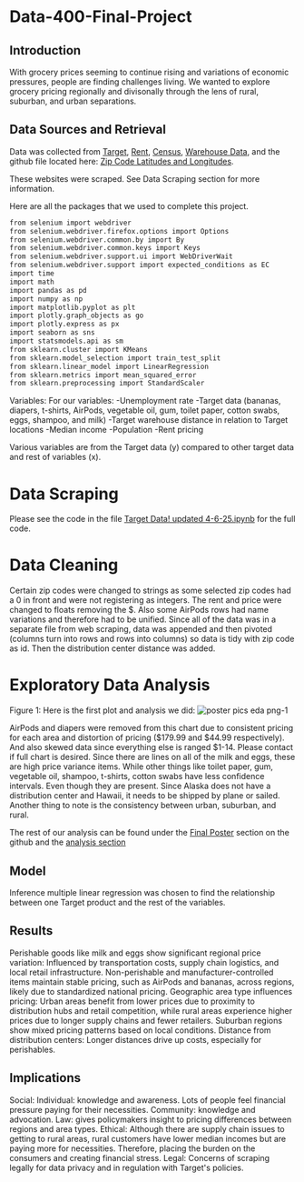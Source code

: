 # Data-400-Final-Project


## Introduction

With grocery prices seeming to continue rising and variations of economic pressures, people are finding challenges living. We wanted to explore grocery pricing regionally and divisonally through the lens of rural, suburban, and urban separations. 

## Data Sources and Retrieval
Data was collected from [Target](https://target.com), [Rent](https://rentdata.org), [Census](https://census.gov), [Warehouse Data](https://warehouse.ninja/target-distribution-center-locations/),
and the github file located here: [Zip Code Latitudes and Longitudes](https://gist.github.com/pramodpendyala/e5688b6a63d2983eac804bbaa1fd7cc0).


These websites were scraped. See Data Scraping section for more information. 


Here are all the packages that we used to complete this project. 
  ```sh
  from selenium import webdriver
  from selenium.webdriver.firefox.options import Options
  from selenium.webdriver.common.by import By
  from selenium.webdriver.common.keys import Keys
  from selenium.webdriver.support.ui import WebDriverWait
  from selenium.webdriver.support import expected_conditions as EC
  import time
  import math
  import pandas as pd
  import numpy as np
  import matplotlib.pyplot as plt
  import plotly.graph_objects as go
  import plotly.express as px
  import seaborn as sns
  import statsmodels.api as sm
  from sklearn.cluster import KMeans
  from sklearn.model_selection import train_test_split
  from sklearn.linear_model import LinearRegression
  from sklearn.metrics import mean_squared_error
  from sklearn.preprocessing import StandardScaler
  ```


Variables:
For our variables:
     -Unemployment rate
     -Target data (bananas, diapers, t-shirts, AirPods, vegetable oil, gum, toilet paper, cotton swabs, eggs, shampoo, and milk)
     -Target warehouse distance in relation to Target locations 
     -Median income
     -Population
     -Rent pricing

Various variables are from the Target data (y) compared to other target data and rest of variables (x). 


# Data Scraping
  Please see the code in the file [Target Data! updated 4-6-25.ipynb](https://github.com/oliviapetronio/Data-400-Final-Project/blob/main/Target%20Data!%20updated%204-6-25.ipynb) for the full code.

# Data Cleaning 
  Certain zip codes were changed to strings as some selected zip codes had a 0 in front and were not registering as integers. The rent and price were changed to floats removing the $. Also some AirPods rows had name variations and therefore had to be unified. Since all of the data was in a separate file from web scraping, data was appended and then pivoted (columns turn into rows and rows into columns) so data is tidy with zip code as id. Then the distribution center distance was added.

  
# Exploratory Data Analysis 
  

Figure 1: 
  Here is the first plot and analysis we did:
 ![poster pics eda png-1](https://github.com/user-attachments/assets/7013ccc2-28a3-4721-9716-8bd5ac588986)

AirPods and diapers were removed from this chart due to consistent pricing for each area and distortion of pricing ($179.99 and $44.99 respectively). And also skewed data since everything else is ranged $1-14. Please contact if full chart is desired. Since there are lines on all of the milk and eggs, these are high price variance items. While other things like toilet paper, gum, vegetable oil, shampoo, t-shirts, cotton swabs have less confidence intervals. Even though they are present. Since Alaska does not have a distribution center and Hawaii, it needs to be shipped by plane or sailed. Another thing to note is the consistency between urban, suburban, and rural.

 
The rest of our analysis can be found under the [Final Poster](https://github.com/oliviapetronio/Data-400-Final-Project/blob/main/Final%20Poster.pdf) section on the github and the [analysis section]()

## Model
Inference multiple linear regression was chosen to find the relationship between one Target product and the rest of the variables. 



## Results

Perishable goods like milk and eggs show significant regional price variation: Influenced by transportation costs, supply chain logistics, and local retail infrastructure.
Non-perishable and manufacturer-controlled items maintain stable pricing, such as AirPods and bananas, across regions, likely due to standardized national pricing.
Geographic area type influences pricing: Urban areas benefit from lower prices due to proximity to distribution hubs and retail competition, while rural areas experience higher prices due to longer supply chains and fewer retailers. Suburban regions show mixed pricing patterns based on local conditions.
Distance from distribution centers: Longer distances drive up costs, especially for perishables.


## Implications

Social: 
Individual: knowledge and awareness. Lots of people feel financial pressure paying for their necessities.
Community: knowledge and advocation.
Law: gives policymakers insight to pricing differences between regions and area types.
Ethical: 
Although there are supply chain issues to getting to rural areas, rural customers have lower median incomes but are paying more for necessities. Therefore, placing the burden on the consumers  and creating financial stress.
Legal:
Concerns of scraping legally for data privacy and in regulation with Target's policies. 








 
